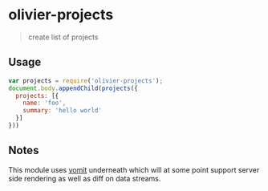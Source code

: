 # olivier-projects

> create list of projects

## Usage

```js
var projects = require('olivier-projects');
document.body.appendChild(projects({
  projects: [{
    name: 'foo',
    summary: 'hello world'
  }]
}))
```

## Notes

This module uses [vomit](http://github.com/bredele/vomit) underneath which will at some point support server side rendering as well as diff on data streams.
